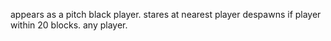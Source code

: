 

appears as a pitch black player. stares at nearest player
despawns if player within 20 blocks. any player.